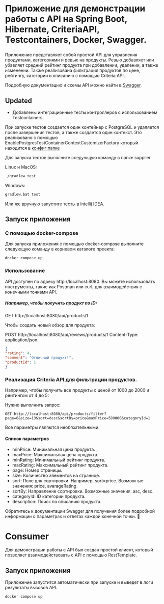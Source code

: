 # Приложение для демонстрации работы с API на Spring Boot, Hibernate, CriteriaAPI, Testcontainers, Docker, Swagger.
###
Приложение представляет собой простой API для управления продуктами, категориями и ревью на продукты.
Ревью добавляет или убавляет средний рейтинг продукта при добавлении, удалении, а также изменении.
Также реализована фильтрация продуктов по цене, рейтингу, категории и описанию с помощью Criteria API.

 Подробную документацию и схемы API можно найти в [Swagger](http://localhost:8080/swagger-ui/index.html).

## Updated 
- Добавлены интеграционные тесты контроллеров с использованием Testcontainers.

При запуске тестов создается один контейнер с PostgreSQL и удаляется после завершения тестов, а также создается один контекст.
Это реализовано с помощью EnablePostgresTestContainerContextCustomizerFactory который находится в [конфиг папке](https://github.com/wiezq/java-consumer-producer-resttemplate/tree/task5_testcontainers/supplier/src/test/java/com/example/supplier/config)


Для запуска тестов выполните следующую команду в папке supplier

Linux и MacOS:
```bash
./gradlew test
```

Windows:
```bash
gradlew.bat test
```
Или же вручную запустите тесты в Intellij IDEA.



## Запуск приложения
### С помощью docker-compose
Для запуска приложения с помощью docker-compose выполните следующую команду в корневом каталоге проекта:
```bash
docker compose up
```


### Использование
API доступен по адресу http://localhost:8080. Вы можете использовать инструменты, такие как Postman или curl, для взаимодействия с конечными точками API.

##### Например, чтобы получить продукт по ID:

GET http://localhost:8080/api/products/1

Чтобы создать новый обзор для продукта:

POST http://localhost:8080/api/reviews/products/1
Content-Type: application/json

```json
{
"rating": 4,
"comment": "Отличный продукт!",
"productId": 1
}
```

### Реализация Criteria API для фильтрации продуктов.
Например, чтобы получить все продукты с ценой от 1000 до 2000 и рейтингом от 4 до 5:

Нужно выполнить запрос:
```http request
GET http://localhost:8080/api/products/filter?page=0&size=10&sort=desc&sortBy=price&maxPrice=500000&categoryId=1
```

Все параметры являются необязательными.
#### Список параметров
- minPrice: Минимальная цена продукта.
- maxPrice: Максимальная цена продукта.
- minRating: Минимальный рейтинг продукта.
- maxRating: Максимальный рейтинг продукта.
- page: Номер страницы.
- size: Количество элементов на странице.
- sort: Поле для сортировки. Например, sort=price. Возможные значения: price, avarageRating.
- sortBy: Направление сортировки. Возможные значения: asc, desc.
- categoryId: ID категории продукта.
- description: Поиск по описанию продукта.

Обратитесь к документации Swagger для получения более подробной информации о параметрах и ответах каждой конечной точки. 🚀

# Consumer 
Для демонстрации работы с API был создан простой клиент, который позволяет взаимодействовать с API с помощью RestTemplate.

## Запуск приложения
Приложение запустится автоматически при запуске и выведет в логи результаты вызовов API.
```bash
docker compose up
```
